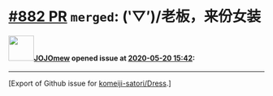 # [\#882 PR](https://github.com/komeiji-satori/Dress/pull/882) `merged`:  (‵▽′)/老板，来份女装

#### <img src="https://avatars.githubusercontent.com/u/55764016?u=960db2c72ed711e2229d287a986167721d58f97b&v=4" width="50">[JOJOmew](https://github.com/JOJOmew) opened issue at [2020-05-20 15:42](https://github.com/komeiji-satori/Dress/pull/882):






-------------------------------------------------------------------------------



[Export of Github issue for [komeiji-satori/Dress](https://github.com/komeiji-satori/Dress).]
